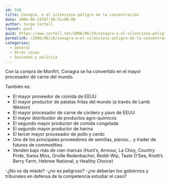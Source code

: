 ```yaml
---
id: 558
title: Conagra, o el silencioso peligro de la concentración
date: 2006-06-19T07:58:51+00:00
author: Jorge Cortell
layout: post
guid: https://www.cortell.net/2006/06/19/conagra-o-el-silencioso-peligro-de-la-concentracion/
permalink: /2006/06/19/conagra-o-el-silencioso-peligro-de-la-concentracion/
categories:
  - General
  - Otras cosas
  - Sociedad y polí­tica
---
```

Con la compra de Monfirt, Conagra se ha convertido en el mayor procesador de carne del mundo.
  
También es:

  * El mayor proveedor de comida de EEUU
  * El mayor productor de patatas fritas del mundo (a través de Lamb Weston)
  * El mayor procesador de carne de cordero y pavo de EEUU
  * El mayor distribuidor de productos agro-quí­micos
  * El segundo mayor productor de comida congelada
  * El segundo mayor productor de harina
  * El tercer mayor procesador de pollo y cerdo
  * Uno de los principales proveedores de semillas, pienso... y trader de futuros de commodities
  * Venden bajo más de cien marcas (Hunt‘s, Armour, La Choy, Country Pride, Swiss Miss, Orville Redenbacher, Reddi-Wip, Taste O‘Sea, Knott‘s Berry Farm, Hebrew National, y Healthy Choice)

-¿No os da miedo? -¿no es peligroso? -¿no deberí­an los gobiernos y tribunales en defensa de la competencia estudiar el caso?